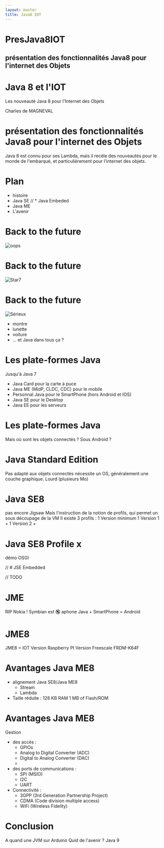 ```yaml
---
layout: master
title: Java8 IOT
---
```


# PresJava8IOT

## présentation des fonctionnalités Java8 pour l'internet des Objets

# Java 8 et l'IOT
Les nouveauté Java 8 pour l'Internet des Objets
						
Charles de MAGNEVAL

# présentation des fonctionnalités Java8 pour l'internet des Objets

Java 8 est connu pour ses Lambda, mais il recèle des nouveautés pour le monde de l'embarqué, et particulièrement pour l'internet des objets.

# Plan

* histoire
* Java SE
// * Java Embeded
* Java ME
* L'avenir

# Back to the future

![oops](http://i2.cdscdn.com/pdt2/3/0/8/1/700x700/auc5050293108308/rw/affiche-du-film-retour-vers-le.jpg "Java ?") 

# Back to the future

![Star7](http://assiste.com.free.fr/m/img/java_02.jpg "Java et Star7") 

# Back to the future

![Sérieux](http://i2.cdscdn.com/pdt2/3/0/8/1/700x700/auc5050293108308/rw/affiche-du-film-retour-vers-le.jpg "Soyons sérieux") 

* montre
* lunette
* voiture
* ...
et Java dans tous ça ?

# Les plate-formes Java

Jusqu'à Java 7
* Java Card pour la carte à puce
* Java ME (MidP, CLDC, CDC) pour le mobile
* Personnal Java pour le SmartPhone (hors Android et IOS) 
* Java SE pour le Desktop
* Java EE pour les serveurs

# Les plate-formes Java

Mais où sont les objets connectés ?
Sous Android ?

# Java Standard Edition

Pas adapté aux objets connectés
nécessite un OS, généralement une couche graphique.
Lourd (plusieurs Mo)

# Java SE8

pas encore Jigsaw
Mais l'instruction de la notion de profils, qui permet un sous découpage de la VM
Il existe 3 profils :
1 Version minimum
1 Version 1 + 
1 Version 2 + 

# Java SE8 Profile x

démo OSGI

// # JSE Embedded

// TODO

# JME

RIP Nokia !
Symbian est &#x1f507; aphone
Java + SmartPhone = Android

# JME8

JME8 = IOT
Version Raspberry PI
Version Freescale FRDM-K64F

# Avantages Java ME8

+ alignement Java SE8/Java ME8
    - Stream
    - Lambda
+ Taille réduite :
    128 KB RAM 
    1 MB of Flash/ROM

# Avantages Java ME8

Gestion 
* des accès :
    + GPIOs
    + Analog to Digital Converter (ADC)
    + Digital to Analog Converter (DAC)
    + 
* des ports de communications :
    + SPI (MSIO)
    + I2C
    + UART
* Connectivité :
    + 3GPP (3rd Generation Partnership Project)
    + CDMA (Code division multiple access)
    + WiFi (Wireless Fidelity)


# Conclusion
A quand une JVM sur Arduino
Quid de l'avenir ?
Java 9
